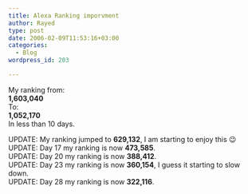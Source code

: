 ```yaml
---
title: Alexa Ranking imporvment
author: Rayed
type: post
date: 2006-02-09T11:53:16+03:00
categories:
  - Blog
wordpress_id: 203

---
```

<p>My ranking from:<br />
<strong>1,603,040</strong><br />
To:<br />
<strong>1,052,170</strong><br />
In less than 10 days.</p>
<p>UPDATE: My ranking jumped to <strong>629,132</strong>, I am starting to enjoy this 😉<br />
UPDATE: Day 17 my ranking is now <strong>473,585</strong>.<br />
UPDATE: Day 20 my ranking is now <strong>388,412</strong>.<br />
UPDATE: Day 23 my ranking is now <strong>360,154</strong>, I guess it starting to slow down.<br />
UPDATE: Day 28 my ranking is now <strong>322,116</strong>.</p>
